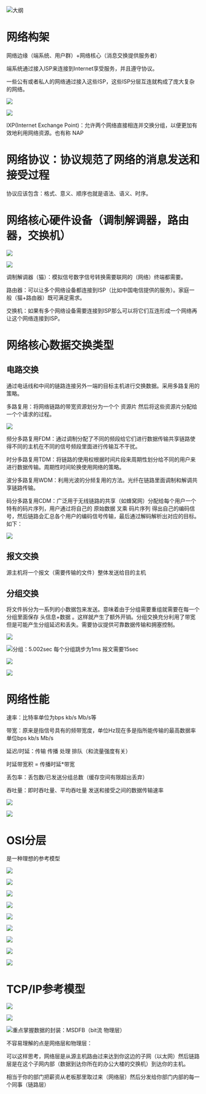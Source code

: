 ![大纲](https://upload-images.jianshu.io/upload_images/19741117-391cfbdf90e9611a.png?imageMogr2/auto-orient/strip%7CimageView2/2/w/1240)

# 网络构架  

网络边缘（端系统、用户群）+网络核心（消息交换提供服务者）

端系统通过接入ISP来连接到Internet享受服务，并且遵守协议。

一些公有或者私人的网络通过接入这些ISP，这些ISP分层互连就构成了庞大复杂的网络。  

![](https://upload-images.jianshu.io/upload_images/19741117-c3b35a9a51d4baa7.png?imageMogr2/auto-orient/strip%7CimageView2/2/w/1240)

![](https://upload-images.jianshu.io/upload_images/19741117-e5f205f8600d5d29.png?imageMogr2/auto-orient/strip%7CimageView2/2/w/1240)

IXP(Internet Exchange Point)：允许两个网络直接相连并交换分组，以便更加有效地利用网络资源。也有称 NAP
# 网络协议：协议规范了网络的消息发送和接受过程  
协议应该包含：格式、意义、顺序也就是语法、语义、时序。
# 网络核心硬件设备（调制解调器，路由器，交换机）   

![](https://upload-images.jianshu.io/upload_images/19741117-9faf9b915fd4eff5.png?imageMogr2/auto-orient/strip%7CimageView2/2/w/1240)

![](https://upload-images.jianshu.io/upload_images/19741117-ac6ebf7764ec5623.png?imageMogr2/auto-orient/strip%7CimageView2/2/w/1240)

调制解调器（猫）：模拟信号数字信号转换需要联网的（网络）终端都需要。

路由器：可以让多个网络设备都连接到ISP（比如中国电信提供的服务）。家庭一般（猫+路由器）既可满足需求。

交换机：如果有多个网络设备需要连接到ISP那么可以将它们互连形成一个网络再让这个网络连接到ISP。  
# 网络核心数据交换类型  
## 电路交换  
通过电话线和中间的链路连接另外一端的目标主机进行交换数据。采用多路复用的策略。

多路复用：将网络链路的带宽资源划分为一个个 资源片 然后将这些资源片分配给一个个请求的过程。  

![](https://upload-images.jianshu.io/upload_images/19741117-cb16d0354a079a46.png?imageMogr2/auto-orient/strip%7CimageView2/2/w/1240)

频分多路复用FDM：通过调制分配了不同的频段给它们进行数据传输共享链路使得不同的主机在不同的信号频段里面进行传输互不干扰。

时分多路复用TDM：将链路的使用权根据时间片段来周期性划分给不同的用户来进行数据传输。周期性时间轮换使用网络的策略。

波分多路复用WDM：利用光波的分频复用的方法。光纤在链路里面调制和解调共享链路传输。

码分多路复用CDM：广泛用于无线链路的共享（如蜂窝网）分配给每个用户一个特有的码片序列，用户通过将自己的 原始数据 叉乘 码片序列 得出自己的编码信号，然后链路会汇总各个用户的编码信号传输，最后通过解码解析出对应的目标。如下：

![](https://upload-images.jianshu.io/upload_images/19741117-7f82b0ec48caffee.png?imageMogr2/auto-orient/strip%7CimageView2/2/w/1240)

## 报文交换  
源主机将一个报文（需要传输的文件）整体发送给目的主机   
## 分组交换  
将文件拆分为一系列的小数据包来发送。意味着由于分组需要重组就需要在每一个分组里面保存 头信息+数据 。这样就产生了额外开销。分组交换充分利用了带宽但是可能产生分组延迟和丢失。需要协议提供可靠数据传输和拥塞控制。  

![](https://upload-images.jianshu.io/upload_images/19741117-20b8e77ec726e9f9.png?imageMogr2/auto-orient/strip%7CimageView2/2/w/1240)

![分组：5.002sec 每个分组跳步为1ms 报文需要15sec](https://upload-images.jianshu.io/upload_images/19741117-c12c2fa5abd3eeff.png?imageMogr2/auto-orient/strip%7CimageView2/2/w/1240)

![](https://upload-images.jianshu.io/upload_images/19741117-330c18869c4678f1.png?imageMogr2/auto-orient/strip%7CimageView2/2/w/1240)

![](https://upload-images.jianshu.io/upload_images/19741117-b33a182d21e8c15c.png?imageMogr2/auto-orient/strip%7CimageView2/2/w/1240)

# 网络性能  
速率：比特率单位为bps kb/s  Mb/s等

带宽：原来是指信号具有的频带宽度，单位Hz现在多是指所能传输的最高数据率单位bps kb/s Mb/s

延迟/时延：传输 传播 处理 排队（和流量强度有关）

时延带宽积 = 传播时延*带宽

丢包率：丢包数/已发送分组总数（缓存空间有限超出丢弃）

吞吐量：即时吞吐量、平均吞吐量 发送和接受之间的数据传输速率    

![](https://upload-images.jianshu.io/upload_images/19741117-e8a99b09633e07e8.png?imageMogr2/auto-orient/strip%7CimageView2/2/w/1240)

![](https://upload-images.jianshu.io/upload_images/19741117-82992e1d152619e6.png?imageMogr2/auto-orient/strip%7CimageView2/2/w/1240)

# OSI分层  
是一种理想的参考模型  

![](https://upload-images.jianshu.io/upload_images/19741117-2d17ce6808c61c45.png?imageMogr2/auto-orient/strip%7CimageView2/2/w/1240)

![](https://upload-images.jianshu.io/upload_images/19741117-801ac458b57f0439.png?imageMogr2/auto-orient/strip%7CimageView2/2/w/1240)

![](https://upload-images.jianshu.io/upload_images/19741117-e26d3e80039683bc.png?imageMogr2/auto-orient/strip%7CimageView2/2/w/1240)

![](https://upload-images.jianshu.io/upload_images/19741117-2d8ee2014b5d09f5.png?imageMogr2/auto-orient/strip%7CimageView2/2/w/1240)

![](https://upload-images.jianshu.io/upload_images/19741117-6f2b667fe049c2cc.png?imageMogr2/auto-orient/strip%7CimageView2/2/w/1240)

![](https://upload-images.jianshu.io/upload_images/19741117-0c91b8a466ed66ad.png?imageMogr2/auto-orient/strip%7CimageView2/2/w/1240)

![](https://upload-images.jianshu.io/upload_images/19741117-fdb534a31d220854.png?imageMogr2/auto-orient/strip%7CimageView2/2/w/1240)

![](https://upload-images.jianshu.io/upload_images/19741117-2d967f1dfa251bb0.png?imageMogr2/auto-orient/strip%7CimageView2/2/w/1240)

![](https://upload-images.jianshu.io/upload_images/19741117-a294f5aac803d2b7.png?imageMogr2/auto-orient/strip%7CimageView2/2/w/1240)

# TCP/IP参考模型  

![](https://upload-images.jianshu.io/upload_images/19741117-e4eca89f62f8fc87.png?imageMogr2/auto-orient/strip%7CimageView2/2/w/1240)

![](https://upload-images.jianshu.io/upload_images/19741117-b73e640d0b64af9b.png?imageMogr2/auto-orient/strip%7CimageView2/2/w/1240)

![重点掌握数据的封装：MSDFB（bit流 物理层）](https://upload-images.jianshu.io/upload_images/19741117-fe08569f592ba980.png?imageMogr2/auto-orient/strip%7CimageView2/2/w/1240)

不容易理解的点是网络层和物理层：

可以这样思考，网络层是从源主机路由过来达到你这边的子网（以太网）然后链路层是在这个子网内部（数据到达你所在的办公大楼的交换机）到达你的主机。

相当于你的部门把薪资从老板那里取过来（网络层）然后分发给你部门内部的每一个同事（链路层）
